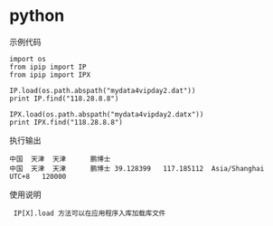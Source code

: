 # python

示例代码

    import os
    from ipip import IP
    from ipip import IPX

    IP.load(os.path.abspath("mydata4vipday2.dat"))
    print IP.find("118.28.8.8")

    IPX.load(os.path.abspath("mydata4vipday2.datx"))
    print IPX.find("118.28.8.8")


执行输出

    中国	天津	天津		鹏博士
    中国	天津	天津		鹏博士	39.128399	117.185112	Asia/Shanghai	UTC+8	120000


使用说明

	 IP[X].load 方法可以在应用程序入库加载库文件
